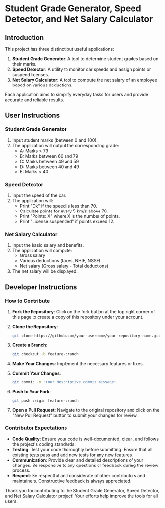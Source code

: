 # Student Grade Generator, Speed Detector, and Net Salary Calculator

## Introduction
This project has three distinct but useful applications:
1. **Student Grade Generator**: A tool to determine student grades based on their marks.
2. **Speed Detector**: A utility to monitor car speeds and assign points or suspend licenses.
3. **Net Salary Calculator**: A tool to compute the net salary of an employee based on various deductions.

Each application aims to simplify everyday tasks for users and provide accurate and reliable results.

## User Instructions

### Student Grade Generator
1. Input student marks (between 0 and 100).
2. The application will output the corresponding grade:
   - A: Marks > 79
   - B: Marks between 60 and 79
   - C: Marks between 49 and 59
   - D: Marks between 40 and 49
   - E: Marks < 40

### Speed Detector
1. Input the speed of the car.
2. The application will:
   - Print "Ok" if the speed is less than 70.
   - Calculate points for every 5 km/s above 70.
   - Print "Points: X" where X is the number of  points.
   - Print "License suspended" if points exceed 12.

### Net Salary Calculator
1. Input the basic salary and benefits.
2. The application will compute:
   - Gross salary
   - Various deductions (taxes, NHIF, NSSF)
   - Net salary (Gross salary - Total deductions)
3. The net salary will be displayed.

## Developer Instructions

### How to Contribute

1. **Fork the Repository**: Click on the fork button at the top right corner of this page to create a copy of this repository under your account.

2. **Clone the Repository**: 
   ```sh
   git clone https://github.com/your-username/your-repository-name.git
   ```

3. **Create a Branch**: 
   ```sh
   git checkout -b feature-branch
   ```

4. **Make Your Changes**: Implement the necessary features or fixes.

5. **Commit Your Changes**: 
   ```sh
   git commit -m "Your descriptive commit message"
   ```

6. **Push to Your Fork**: 
   ```sh
   git push origin feature-branch
   ```

7. **Open a Pull Request**: Navigate to the original repository and click on the "New Pull Request" button to submit your changes for review.

### Contributor Expectations

- **Code Quality**: Ensure your code is well-documented, clean, and follows the project's coding standards.
- **Testing**: Test your code thoroughly before submitting. Ensure that all existing tests pass and add new tests for any new features.
- **Communication**: Provide clear and detailed descriptions of your changes. Be responsive to any questions or feedback during the review process.
- **Respect**: Be respectful and considerate of other contributors and maintainers. Constructive feedback is always appreciated.

Thank you for contributing to the Student Grade Generator, Speed Detector, and Net Salary Calculator project! Your efforts help improve the tools for all users.